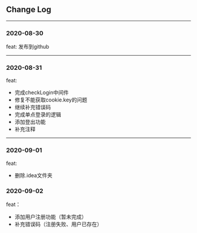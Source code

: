## Change Log

---
### 2020-08-30
feat: 发布到github

---
### 2020-08-31
feat: 
- 完成checkLogin中间件
- 修复不能获取cookie.key的问题
- 继续补充错误码
- 完成单点登录的逻辑
- 添加登出功能
- 补充注释

---
### 2020-09-01
feat:
- 删除.idea文件夹

### 2020-09-02
feat：
- 添加用户注册功能（暂未完成）
- 补充错误码（注册失败、用户已存在）

